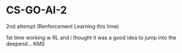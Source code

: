 # CS-GO-AI-2
2nd attempt (Renforcement Learning this time)

1st time working w RL and i thought it was a good idea to jump into the deepend... KMS
